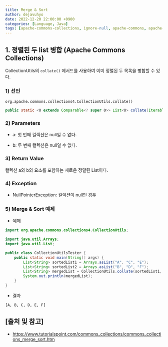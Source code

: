 ```yaml
---
title: Merge & Sort
author: dejavuhyo
date: 2022-12-20 22:00:00 +0900
categories: [Language, Java]
tags: [apache-commons-collections, ignore-null, apache-commons, apache-collections, apache-interface, commons-interface]
---
```


## 1. 정렬된 두 list 병합 (Apache Commons Collections)
CollectionUtils의 `collate()` 메서드를 사용하여 이미 정렬된 두 목록을 병합할 수 있다.

### 1) 선언
`org.apache.commons.collections4.CollectionUtils.collate()`

```java
public static <O extends Comparable<? super O>> List<O> collate(Iterable<? extends O> a, Iterable<? extends O> b)
```

### 2) Parameters

* a: 첫 번째 컬렉션은 null일 수 없다.

* b: 두 번째 컬렉션은 null일 수 없다.

### 3) Return Value
컬렉션 a와 b의 요소를 포함하는 새로운 정렬된 List이다.

### 4) Exception

* NullPointerException: 컬렉션이 null인 경우

### 5) Merge & Sort 예제

* 예제

```java
import org.apache.commons.collections4.CollectionUtils;

import java.util.Arrays;
import java.util.List;

public class CollectionUtilsTester {
    public static void main(String[] args) {
        List<String> sortedList1 = Arrays.asList("A", "C", "E");
        List<String> sortedList2 = Arrays.asList("B", "D", "F");
        List<String> mergedList = CollectionUtils.collate(sortedList1, sortedList2);
        System.out.println(mergedList);
    }
}
```

* 결과

```text
[A, B, C, D, E, F]
```

## [출처 및 참고]
* <https://www.tutorialspoint.com/commons_collections/commons_collections_merge_sort.htm>
